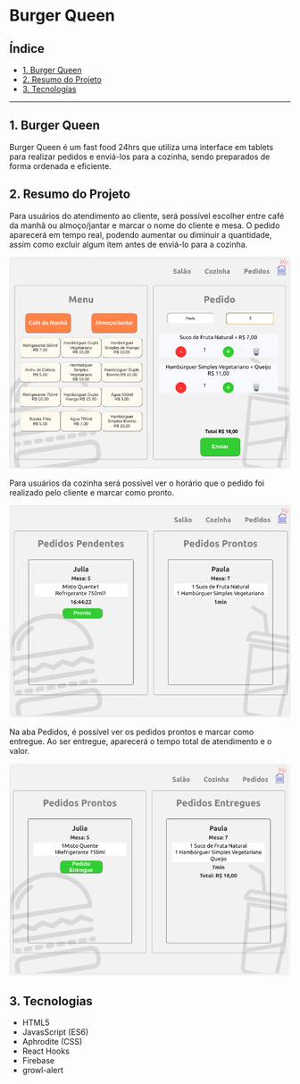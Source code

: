 # Burger Queen

## Índice

* [1. Burger Queen](#1-burger-queen)
* [2. Resumo do Projeto](#2-resumo-do-projeto)
* [3. Tecnologias](#3-tecnologias)

***
## 1. Burger Queen

Burger Queen é um fast food 24hrs que utiliza uma interface em tablets para realizar
pedidos e enviá-los para a cozinha, sendo preparados de forma ordenada e eficiente.


## 2. Resumo do Projeto

Para usuários do atendimento ao cliente, será possível escolher entre café da manhã ou almoço/jantar e marcar o nome do cliente e mesa. O pedido aparecerá em tempo real, podendo aumentar ou diminuir a quantidade, assim como excluir algum item antes de enviá-lo para a cozinha.

![LayoutFlorr](src/images/layoutFloor.png)

Para usuários da cozinha será possível ver o horário que o pedido foi realizado pelo cliente e marcar como pronto.

![LayoutKitchen](src/images/layoutKitchen.png)

Na aba Pedidos, é possível ver os pedidos prontos e marcar como entregue.
Ao ser entregue, aparecerá o tempo total de atendimento e o valor.  

![LayoutKitchen](src/images/layoutOrder.png)

## 3. Tecnologias

* HTML5
* JavasScript (ES6)
* Aphrodite (CSS)
* React Hooks
* Firebase
* growl-alert
